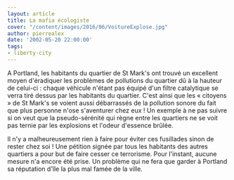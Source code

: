 ```yaml
---
layout: article
title: La mafia écologiste
cover: "/content/images/2016/06/VoitureExplose.jpg"
author: pierrealex
date: '2002-05-20 22:00:00'
tags:
- liberty-city
---
```


A Portland, les habitants du quartier de St Mark's ont trouvé un excellent moyen d'éradiquer les problèmes de pollutions du quartier dû à la hauteur de celui-ci : chaque véhicule n'étant pas équipé d'un filtre catalytique se verra tiré dessus par les habitants du quartier. C'est ainsi que les « citoyens » de St Mark's se voient aussi débarrassés de la pollution sonore du fait que plus personne n'ose s'aventurer chez eux ! Un exemple à ne pas suivre si on veut que la pseudo-sérénité qui règne entre les quartiers ne se voit pas ternie par les explosions et l'odeur d'essence brûlée.

Il n'y a malheureusement rien à faire pour éviter ces fusillades sinon de rester chez soi ! Une pétition signée par tous les habitants des autres quartiers a pour but de faire cesser ce terrorisme. Pour l'instant, aucune mesure n'a encore été prise. Un problème qui ne fera que garder à Portland sa réputation d'île la plus mal famée de la ville.

<!--kg-card-end: markdown-->
